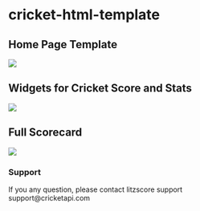 # cricket-html-template

<h2>Home Page Template</h2>
<img src="https://github.com/roanuz/cricket-html-template/blob/master/screenshots/home.png">
<h2>Widgets for Cricket Score and Stats</h2>
<img src="https://github.com/roanuz/cricket-html-template/blob/master/screenshots/widgets.png">
<h2>Full Scorecard</h2>
<img src="https://github.com/roanuz/cricket-html-template/blob/master/screenshots/main.png">
<h3>Support</h3>
<p>If you any question, please contact litzscore support support@cricketapi.com</p>